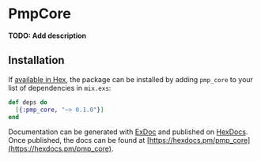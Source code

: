 # PmpCore

**TODO: Add description**

## Installation

If [available in Hex](https://hex.pm/docs/publish), the package can be installed
by adding `pmp_core` to your list of dependencies in `mix.exs`:

```elixir
def deps do
  [{:pmp_core, "~> 0.1.0"}]
end
```

Documentation can be generated with [ExDoc](https://github.com/elixir-lang/ex_doc)
and published on [HexDocs](https://hexdocs.pm). Once published, the docs can
be found at [https://hexdocs.pm/pmp_core](https://hexdocs.pm/pmp_core).

